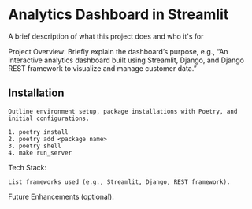 
# Analytics Dashboard in Streamlit 

A brief description of what this project does and who it's for

Project Overview: Briefly explain the dashboard’s purpose, e.g., “An interactive analytics dashboard built using Streamlit, Django, and Django REST framework to visualize and manage customer data.”

## Installation

    Outline environment setup, package installations with Poetry, and initial configurations.

    1. poetry install
    2. poetry add <package name>
    3. poetry shell
    4. make run_server


Tech Stack:

    List frameworks used (e.g., Streamlit, Django, REST framework).

Future Enhancements (optional).
